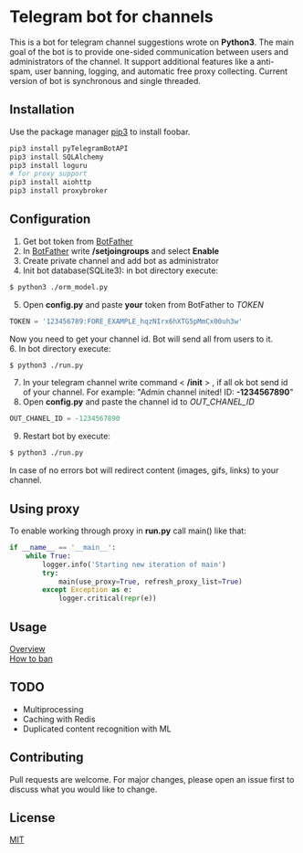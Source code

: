 # Telegram bot for channels

This is a bot for telegram channel suggestions wrote on **Python3**. The main goal of the bot is to provide one-sided communication between users and administrators of the channel.
It support additional features like a anti-spam, user banning, logging, and automatic free proxy collecting. Current version of bot is synchronous and single threaded.

## Installation

Use the package manager [pip3](https://pip.pypa.io/en/stable/) to install foobar.

```bash
pip3 install pyTelegramBotAPI
pip3 install SQLAlchemy
pip3 install loguru
# for proxy support
pip3 install aiohttp
pip3 install proxybroker
```

## Configuration
1. Get bot token from [BotFather](https://telegram.me/BotFather)
2. In [BotFather](https://telegram.me/BotFather) write **/setjoingroups** and select **Enable**  
3. Create private channel and add bot as administrator
4. Init bot database(SQLite3): in bot directory execute: 
```bash
$ python3 ./orm_model.py
```
5. Open **config.py** and paste **your** token from BotFather to *TOKEN*
```python
TOKEN = '123456789:FORE_EXAMPLE_hqzNIrx6hXTG5pMmCx00uh3w'
```
Now you need to get your channel id. Bot will send all from users to it.                                
6. In bot directory execute:
```bash
$ python3 ./run.py
```
7. In your telegram channel write command < **/init** >
, if all ok bot send id of your channel. For example: "Admin channel inited! ID: **-1234567890**"
8.  Open **config.py** and paste the channel id to *OUT_CHANEL_ID*
```python
OUT_CHANEL_ID = -1234567890
```
9. Restart bot by execute:
```bash
$ python3 ./run.py
```
In case of no errors bot will redirect content (images, gifs, links) to your channel.
## Using proxy
To enable working through proxy in **run.py** call main() like that:
```python
if __name__ == '__main__':
    while True:
        logger.info('Starting new iteration of main')
        try:
            main(use_proxy=True, refresh_proxy_list=True)
        except Exception as e:
            logger.critical(repr(e))
```
## Usage
[Overview](https://media1.giphy.com/media/KHiVctel8gN3woiypX/giphy.gif)                                  
[How to ban](https://media2.giphy.com/media/Qvv5wVE1RXp2soggf2/giphy.gif)

## TODO
* Multiprocessing
* Caching with Redis 
* Duplicated content recognition with ML

## Contributing
Pull requests are welcome. For major changes, please open an issue first to discuss what you would like to change.
## License
[MIT](https://choosealicense.com/licenses/mit/)
